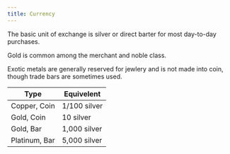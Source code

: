 ```yaml
---
title: Currency
---
```


The basic unit of exchange is silver or direct barter for most day-to-day purchases.

Gold is common among the merchant and noble class.

Exotic metals are generally reserved for jewlery and is not made into coin, though trade bars are sometimes used.

| Type                 | Equivelent   |
| -------------------- | -----------  |
| Copper, Coin         | 1/100 silver |
| Gold, Coin           | 10 silver    |
| Gold, Bar            | 1,000 silver |
| Platinum, Bar        | 5,000 silver | 
